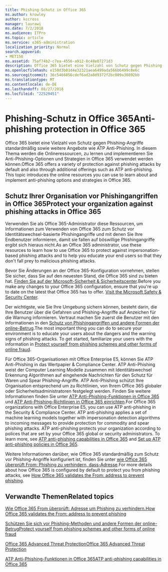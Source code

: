 ```yaml
---
title: Phishing-Schutz in Office 365
ms.author: krowley
author: kccross
manager: laurawi
ms.date: 7/2/2018
ms.audience: ITPro
ms.topic: article
ms.service: o365-administration
localization_priority: Normal
search.appverid:
- MET150
ms.assetid: 75af74b2-c7ea-4556-a912-8c48e07271d3
description: Office 365 bietet eine Vielzahl von Schutz gegen Phishing-Angriffe standardmäßig sowie weitere Angebote wie ATP Anti-Phishing. In diesem Thema werden die Onlineressourcen, zu lernen und implementieren Sie Anti-Phishing-Optionen und Strategien in Office 365 verwendet werden können.
ms.openlocfilehash: e150d3b01d4e32321aea6499ada566b6499c8e6c
ms.sourcegitcommit: 36c5466056cdef6ad2a8d9372f2bc009a30892bb
ms.translationtype: MT
ms.contentlocale: de-DE
ms.lasthandoff: 08/27/2018
ms.locfileid: "22529451"
---
```

# <a name="anti-phishing-protection-in-office-365"></a><span data-ttu-id="d1ade-104">Phishing-Schutz in Office 365</span><span class="sxs-lookup"><span data-stu-id="d1ade-104">Anti-phishing protection in Office 365</span></span>

<span data-ttu-id="d1ade-p102">Office 365 bietet eine Vielzahl von Schutz gegen Phishing-Angriffe standardmäßig sowie weitere Angebote wie ATP Anti-Phishing. In diesem Thema werden die Onlineressourcen, zu lernen und implementieren Sie Anti-Phishing-Optionen und Strategien in Office 365 verwendet werden können.</span><span class="sxs-lookup"><span data-stu-id="d1ade-p102">Office 365 offers a variety of protection against phishing attacks by default and also through additional offerings such as ATP anti-phishing. This topic introduces the online resources you can use to learn about and implement anti-phishing options and strategies in Office 365.</span></span>
  
## <a name="protect-your-organization-against-phishing-attacks-in-office-365"></a><span data-ttu-id="d1ade-107">Schutz Ihrer Organisation vor Phishingangriffen in Office 365</span><span class="sxs-lookup"><span data-stu-id="d1ade-107">Protect your organization against phishing attacks in Office 365</span></span>

<span data-ttu-id="d1ade-108">Verwenden Sie als Office 365-Administrator diese Ressourcen, um Informationen zum Verwenden von Office 365 zum Schutz vor Identitätswechsel-basierte Phishingangriffe und mit denen Sie Ihre Endbenutzer informieren, damit sie fallen auf böswillige Phishingangriffe ergibt sich hieraus nicht.</span><span class="sxs-lookup"><span data-stu-id="d1ade-108">As an Office 365 administrator, use these resources to learn how to use Office 365 to protect against impersonation-based phishing attacks and to help you educate your end users so that they don't fall prey to malicious phishing attacks.</span></span>
  
<span data-ttu-id="d1ade-p103">Bevor Sie Änderungen an der Office 365-Konfiguration vornehmen, stellen Sie sicher, dass Sie auf den neuesten Stand, die Office 365 sind zu bieten hat. [Finden Sie auf der Microsoft-Sicherheit &amp; Sicherheitscenter](https://www.microsoft.com/security/default.aspx).</span><span class="sxs-lookup"><span data-stu-id="d1ade-p103">Before you make any changes to your Office 365 configuration, ensure that you're up to date on the latest that Office 365 has to offer. [Visit the Microsoft Safety &amp; Security Center](https://www.microsoft.com/security/default.aspx).</span></span>
  
<span data-ttu-id="d1ade-p104">Der wichtigste, wie Sie Ihre Umgebung sichern können, besteht darin, die Ihre Benutzer über die Gefahren und Phishing-Angriffe auf Anzeichen für die Warnung informieren. Vertraut machen Sie zuerst die Benutzer mit den Informationen in den [Schutz von Phishingangriffen und andere Formen der online-Betrug](https://support.office.com/article/f84750b4-2f2c-46c3-89f6-e65f7f8c3546).</span><span class="sxs-lookup"><span data-stu-id="d1ade-p104">The most important thing you can do to secure your environment is to educate your users about the dangers and the warning signs of phishing attacks. To get started, familiarize your users with the information in [Protect yourself from phishing schemes and other forms of online fraud](https://support.office.com/article/f84750b4-2f2c-46c3-89f6-e65f7f8c3546).</span></span>
  
<span data-ttu-id="d1ade-p105">Für Office 365-Organisationen mit Office Enterprise E5, können Sie ATP Anti-Phishing in das Wertpapier &amp; Compliance Center. ATP Anti-Phishing weist der Computer Learning Modelle zusammen mit Identitätswechsel Erkennung Algorithmen auf eingehende Nachrichten für den Schutz für Waren und Spear Phishing-Angriffe. ATP Anti-Phishing schützt Ihre Organisation entsprechend um zu Richtlinien, von Ihrem Office 365 globaler oder Sicherheitsadministratoren festgelegt werden. Finden Sie weitere Informationen finden Sie unter [ATP Anti-Phishing-Funktionen in Office 365](atp-anti-phishing.md) und [ATP Anti-Phishing-Richtlinien in Office 365 einrichten](set-up-atp-anti-phishing-policies.md).</span><span class="sxs-lookup"><span data-stu-id="d1ade-p105">For Office 365 organizations with Office Enterprise E5, you can use ATP anti-phishing in the Security &amp; Compliance Center. ATP anti-phishing applies a set of machine learning models together with impersonation detection algorithms to incoming messages to provide protection for commodity and spear phishing attacks. ATP anti-phishing protects your organization according to polices that are set by your Office 365 global or security administrators. To learn more, see [ATP anti-phishing capabilities in Office 365](atp-anti-phishing.md) and [Set up ATP anti-phishing policies in Office 365](set-up-atp-anti-phishing-policies.md).</span></span>
  
<span data-ttu-id="d1ade-117">Weitere Informationen darüber, wie Office 365 standardmäßig zum Schutz vor Phishing-Angriffe konfiguriert ist, finden Sie unter [wie Office 365 überprüft From: Phishing zu verhindern, dass-Adresse](how-office-365-validates-the-from-address.md).</span><span class="sxs-lookup"><span data-stu-id="d1ade-117">For more details about how Office 365 is configured by default to protect you from phishing attacks, see [How Office 365 validates the From: address to prevent phishing](how-office-365-validates-the-from-address.md).</span></span>
  
## <a name="related-topics"></a><span data-ttu-id="d1ade-118">Verwandte Themen</span><span class="sxs-lookup"><span data-stu-id="d1ade-118">Related topics</span></span>

[<span data-ttu-id="d1ade-119">Wie Office 365 From überprüft: Adresse um Phishing zu verhindern.</span><span class="sxs-lookup"><span data-stu-id="d1ade-119">How Office 365 validates the From: address to prevent phishing</span></span>](how-office-365-validates-the-from-address.md)
  
[<span data-ttu-id="d1ade-120">Schützen Sie sich vor Phishing-Methoden und andere Formen der online-Betrug</span><span class="sxs-lookup"><span data-stu-id="d1ade-120">Protect yourself from phishing schemes and other forms of online fraud</span></span>](https://support.office.com/article/f84750b4-2f2c-46c3-89f6-e65f7f8c3546)
  
[<span data-ttu-id="d1ade-121">Office 365 Advanced Threat Protection</span><span class="sxs-lookup"><span data-stu-id="d1ade-121">Office 365 Advanced Threat Protection</span></span>](office-365-atp.md)
  
[<span data-ttu-id="d1ade-122">ATP Anti-Phishing-Funktionen in Office 365</span><span class="sxs-lookup"><span data-stu-id="d1ade-122">ATP anti-phishing capabilities in Office 365</span></span>](atp-anti-phishing.md)
  

